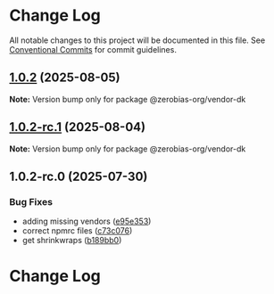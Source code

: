 # Change Log

All notable changes to this project will be documented in this file.
See [Conventional Commits](https://conventionalcommits.org) for commit guidelines.

## [1.0.2](https://github.com/zerobias-org/vendor/compare/@zerobias-org/vendor-dk@1.0.2-rc.1...@zerobias-org/vendor-dk@1.0.2) (2025-08-05)

**Note:** Version bump only for package @zerobias-org/vendor-dk





## [1.0.2-rc.1](https://github.com/zerobias-org/vendor/compare/@zerobias-org/vendor-dk@1.0.2-rc.0...@zerobias-org/vendor-dk@1.0.2-rc.1) (2025-08-04)

**Note:** Version bump only for package @zerobias-org/vendor-dk





## 1.0.2-rc.0 (2025-07-30)


### Bug Fixes

* adding missing vendors ([e95e353](https://github.com/zerobias-org/vendor/commit/e95e35309a1812973f4536f535eee460edc5414c))
* correct npmrc files ([c73c076](https://github.com/zerobias-org/vendor/commit/c73c0761e1e567cc0c2f0f8179725016d11caf8c))
* get shrinkwraps ([b189bb0](https://github.com/zerobias-org/vendor/commit/b189bb0cf53ad66427530ccc0eab7824527942d3))





# Change Log
